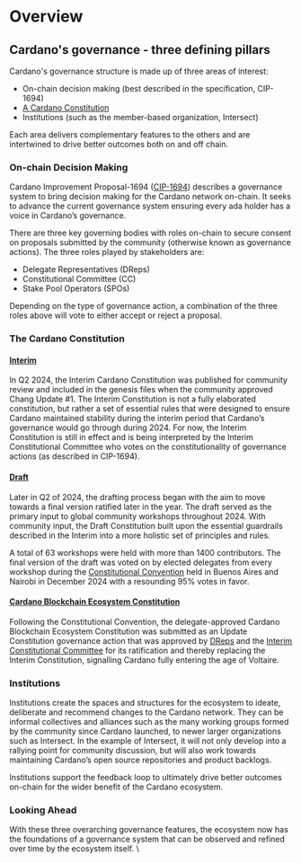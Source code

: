 # Overview

## Cardano's governance - three defining pillars

Cardano's governance structure is made up of three areas of interest:

* On-chain decision making (best described in the specification, CIP-1694)
* [A Cardano Constitution](cardano-constitution/read-the-cardano-constitution/)
* Institutions (such as the member-based organization, Intersect)

Each area delivers complementary features to the others and are intertwined to drive better outcomes both on and off chain.

### On-chain Decision Making

Cardano Improvement Proposal-1694 ([CIP-1694](https://github.com/cardano-foundation/CIPs/blob/master/CIP-1694/README.md)) describes a governance system to bring decision making for the Cardano network on-chain. It seeks to advance the current governance system ensuring every ada holder has a voice in Cardano’s governance.

There are three key governing bodies with roles on-chain to secure consent on proposals submitted by the community (otherwise known as governance actions). The three roles played by stakeholders are:

* Delegate Representatives (DReps)
* Constitutional Committee (CC)
* Stake Pool Operators (SPOs)

Depending on the type of governance action, a combination of the three roles above will vote to either accept or reject a proposal.

### The Cardano Constitution

#### [**Interim**](cardano-constitution/read-the-cardano-constitution/previous-versions-of-the-cardano-constitution/interim-cardano-constitution/)

In Q2 2024, the Interim Cardano Constitution was published for community review and included in the genesis files when the community approved Chang Update #1. The Interim Constitution is not a fully elaborated constitution, but rather a set of essential rules that were designed to ensure Cardano maintained stability during the interim period that Cardano’s governance would go through during 2024. For now, the Interim Constitution is still in effect and is being interpreted by the Interim Constitutional Committee who votes on the constitutionality of governance actions (as described in CIP-1694).

#### [**Draft**](cardano-constitution/read-the-cardano-constitution/previous-versions-of-the-cardano-constitution/)

Later in Q2 of 2024, the drafting process began with the aim to move towards a final version ratified later in the year. The draft served as the primary input to global community workshops throughout 2024. With community input, the Draft Constitution built upon the essential guardrails described in the Interim into a more holistic set of principles and rules.

A total of 63 workshops were held with more than 1400 contributors. The final version of the draft was voted on by elected delegates from every workshop during the [Constitutional Convention](https://cardanoconvention.com/) held in Buenos Aires and Nairobi in December 2024 with a resounding 95% votes in favor.

#### [**Cardano Blockchain Ecosystem Constitution**](cardano-constitution/read-the-cardano-constitution/)

Following the Constitutional Convention, the delegate-approved Cardano Blockchain Ecosystem Constitution was submitted as an Update Constitution governance action that was approved by [DReps](governance-roles/delegated-representatives-dreps.md) and the [Interim Constitutional Committee](governance-roles/constitutional-committee/) for its ratification and thereby replacing the Interim Constitution, signalling Cardano fully entering the age of Voltaire.

### Institutions

Institutions create the spaces and structures for the ecosystem to ideate, deliberate and recommend changes to the Cardano network. They can be informal collectives and alliances such as the many working groups formed by the community since Cardano launched, to newer larger organizations such as Intersect. In the example of Intersect, it will not only develop into a rallying point for community discussion, but will also work towards maintaining Cardano’s open source repositories and product backlogs.

Institutions support the feedback loop to ultimately drive better outcomes on-chain for the wider benefit of the Cardano ecosystem.&#x20;

### Looking Ahead

With these three overarching governance features, the ecosystem now has the foundations of a governance system that can be observed and refined over time by the ecosystem itself. \
